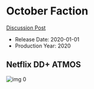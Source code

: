 # October Faction

[Discussion Post](https://www.avsforum.com/threads/bass-eq-for-filtered-movies.2995212/post-59142448)

* Release Date: 2020-01-01
* Production Year: 2020

## Netflix DD+ ATMOS

![img 0](https://i.imgur.com/ON1ZdqL.jpg)

